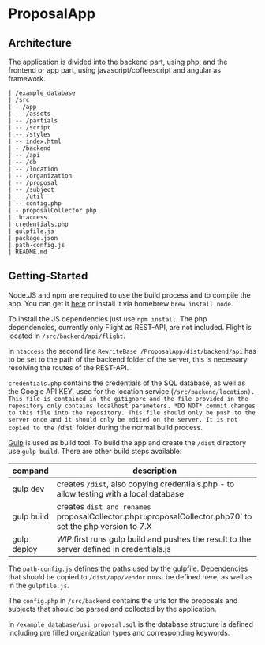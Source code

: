 # ProposalApp

## Architecture
The application is divided into the backend part, using php, and the frontend or app part, using javascript/coffeescript and angular as framework.
```
| /example_database
| /src
| - /app
| -- /assets
| -- /partials
| -- /script
| -- /styles
| -- index.html
| - /backend
| -- /api
| -- /db
| -- /location
| -- /organization
| -- /proposal
| -- /subject
| -- /util
| -- config.php
| - proposalCollector.php
| .htaccess
| credentials.php
| gulpfile.js
| package.json
| path-config.js
| README.md
```

## Getting-Started
Node.JS and npm are required to use the build process and to compile the app. You can get it [here](https://nodejs.org/en/) or install it via homebrew `brew install node`.

To install the JS dependencies just use `npm install`. The php dependencies, currently only Flight as REST-API, are not included. Flight is located in `/src/backend/api/flight`.

In `htaccess` the second line `RewriteBase /ProposalApp/dist/backend/api` has to be set to the path of the backend folder of the server, this is necessary resolving the routes of the REST-API.

`credentials.php` contains the credentials of the SQL database, as well as the Google API KEY, used for the location service (`/src/backend/location). This file is contained in the gitignore and the file provided in the repository only contains localhost parameters.
*DO NOT* commit changes to this file into the repository. This file should only be push to the server once and it should only be edited on the server. It is not copied to the `/dist` folder during the normal build process.

[Gulp](http://gulpjs.com/) is used as build tool. To build the app and create the `/dist` directory use `gulp build`.
There are other build steps available:

compand | description
--------|------------
gulp dev | creates `/dist`, also copying credentials.php - to allow testing with a local database
gulp build | creates `dist and renames `proposalCollector.php` to `proposalCollector.php70` to set the php version to 7.X
gulp deploy | *WIP* first runs gulp build and pushes the result to the server defined in credentials.js

The `path-config.js` defines the paths used by the gulpfile. Dependencies that should be copied to `/dist/app/vendor` must be defined here, as well as in the `gulpfile.js`.

The `config.php` in `/src/backend` contains the urls for the proposals and subjects that should be parsed and collected by the application.

In `/example_database/usi_proposal.sql` is the database structure is defined including pre filled organization types and corresponding keywords.

